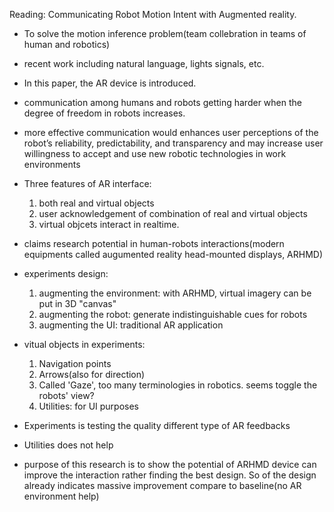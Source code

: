 Reading: Communicating Robot Motion Intent with Augmented reality.
- To solve the motion inference problem(team collebration in teams of human and robotics)
- recent work including natural language, lights signals, etc.
- In this paper, the AR device is introduced.

- communication among humans and robots getting harder when the degree of freedom in robots increases.
- more effective communication would enhances user perceptions of the robot’s reliability, predictability, and transparency and may increase user willingness to accept and
use new robotic technologies in work environments
- Three features of AR interface:
    1. both real and virtual objects
    2. user acknowledgement of combination of real and virtual objects
    3. virtual objcets interact in realtime.
- claims research potential in human-robots interactions(modern equipments called augumented reality head-mounted displays, ARHMD)

- experiments design:
    1. augmenting the environment: with ARHMD, virtual imagery can be put in 3D "canvas" 
    2. augmenting the robot: generate indistinguishable cues for robots
    3. augmenting the UI: traditional AR application
- vitual objects in experiments:
    1. Navigation points
    2. Arrows(also for direction)
    3. Called 'Gaze', too many terminologies in robotics. seems toggle the robots' view?
    4. Utilities: for UI purposes

- Experiments is testing the quality different type of AR feedbacks
- Utilities does not help
- purpose of this research is to show the potential of ARHMD device can improve the interaction rather finding the best design. So of the design already indicates massive improvement compare to baseline(no AR environment help)
